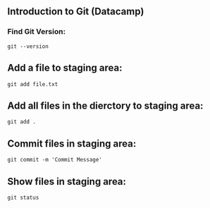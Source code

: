 ## Introduction to Git (Datacamp)

### Find Git Version:
`git --version`

## Add a file to staging area:
`git add file.txt`

## Add all files in the dierctory to staging area:
`git add .`

## Commit files in staging area:
`git commit -m 'Commit Message'`

## Show files in staging area:
`git status`

